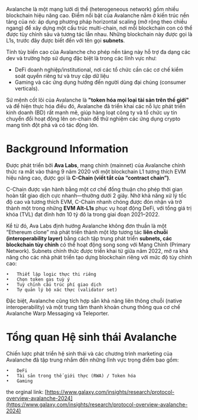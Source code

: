 

Avalanche là một mạng lưới dị thể (heterogeneous network) gồm nhiều blockchain hiệu năng cao. Điểm nổi bật của Avalanche nằm ở kiến trúc nền tảng của nó: áp dụng phương pháp horizontal scaling (mở rộng theo chiều ngang) để xây dựng một cấu trúc multi-chain, nơi mỗi blockchain con có thể được tùy chỉnh sâu và tương tác lẫn nhau. Những blockchain này được gọi là L1s, trước đây được biết đến với tên gọi **subnets**.

Tính tùy biến cao của Avalanche cho phép nền tảng này hỗ trợ đa dạng các dev và trường hợp sử dụng đặc biệt là trong các lĩnh vực như:

* DeFi doanh nghiệp/institutional, nơi các tổ chức cần các cơ chế kiểm soát quyền riêng tư và truy cập dữ liệu
* Gaming và các ứng dụng hướng đến người dùng đại chúng (consumer verticals).

Sứ mệnh cốt lõi của Avalanche là **"token hóa mọi loại tài sản trên thế giới"** và để hiện thực hóa điều đó, Avalanche đã triển khai các nỗ lực phát triển kinh doanh (BD) rất mạnh mẽ, giúp hàng loạt công ty và tổ chức uy tín chuyển đổi hoạt động lên on-chain để thử nghiệm các ứng dụng crypto mang tính đột phá và có tác động lớn.

# Background Information

Được phát triển bởi **Ava Labs**, mạng chính (mainnet) của Avalanche chính thức ra mắt vào tháng 9 năm 2020 với một blockchain L1 tương thích EVM hiệu năng cao, được gọi là **C-Chain (viết tắt của “contract chain”)**. 

C-Chain được vận hành bằng một cơ chế đồng thuận cho phép thời gian hoàn tất giao dịch cực nhanh—thường dưới 2 giây. Nhờ khả năng xử lý tốc độ cao và tương thích EVM, C-Chain nhanh chóng được đón nhận và trở thành một trong những **EVM Alt-L1s** phục vụ hoạt động DeFi, với tổng giá trị khóa (TVL) đạt đỉnh hơn 10 tỷ đô la trong giai đoạn 2021–2022.


Kể từ đó, Ava Labs định hướng Avalanche không đơn thuần là một “Ethereum clone” mà phát triển thành một lớp tương tác **liên chuỗi (interoperability layer)** bằng cách tập trung phát triển **subnets, các blockchain tùy chỉnh** có thể hoạt động song song với Mạng Chính (Primary Network). Subnets chính thức được triển khai từ giữa năm 2022, mở ra khả năng cho các nhà phát triển tạo dựng blockchain riêng với mức độ tùy chỉnh cao:

	•	Thiết lập logic thực thi riêng
	•	Chọn token gas tuỳ ý
	•	Tuỳ chỉnh cấu trúc phí giao dịch
	•	Tự quản lý bộ xác thực (validator set)

Đặc biệt, Avalanche cũng tích hợp sẵn khả năng liên thông chuỗi (native interoperability) và một trung tâm thanh khoản chung thông qua cơ chế Avalanche Warp Messaging và Teleporter.

# Tổng quan Hệ sinh thái Avalanche

Chiến lược phát triển hệ sinh thái và các chương trình marketing của Avalanche đã tập trung nhắm đến những lĩnh vực trọng điểm bao gồm:

	•	DeFi
	•	Tài sản trong thế giới thực (RWA) / Token hóa
	•	Gaming




the orginal link: [https://www.galaxy.com/insights/research/protocol-overview-avalanche-2024](https://www.galaxy.com/insights/research/protocol-overview-avalanche-2024)
